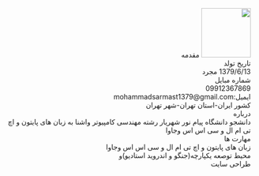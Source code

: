 <div dir="rtl">
 <img src="http://s14.picofile.com/file/8409832200/ft.jpg" width="100" height="100" >
 مقدمه
<br>
تاریخ تولد
<br>
1379/6/13
مجرد
<br>
شماره مبایل
<br>
09912367869
<br>
ایمیل:mohammadsarmast1379@gmail.com
<br>
کشور ایران-استان تهران-شهر تهران
<br>
 درباره
<br>
دانشجو دانشگاه پیام نور شهریار رشته مهندسی کامپیوتر واشنا به زبان های پایتون و اچ تی ام ال و سی اس اس وجاوا
<br>
 مهارت ها
<br>
زبان های پایتون و اچ تی ام ال و سی اس اس وجاوا
<br>
محیط توصعه یکپارچه(جنگو و اندروید استادیو)و 
<br>
طراحی سایت
  </div>


